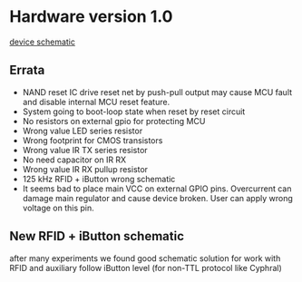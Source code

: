 # Hardware version 1.0

[device schematic](wiki/flipper_zero_rev_1_0.pdf)

## Errata

* NAND reset IC drive reset net by push-pull output may cause MCU fault and disable internal MCU reset feature.
* System going to boot-loop state when reset by reset circuit
* No resistors on external gpio for protecting MCU
* Wrong value LED series resistor
* Wrong footprint for CMOS transistors
* Wrong value IR TX series resistor
* No need capacitor on IR RX
* Wrong value IR RX pullup resistor
* 125 kHz RFID + iButton wrong schematic
* It seems bad to place main VCC on external GPIO pins. Overcurrent can damage main regulator and cause device broken. User can apply wrong voltage on this pin.

## New RFID + iButton schematic

after many experiments we found good schematic solution for work with RFID and auxiliary follow iButton level (for non-TTL protocol like Cyphral)

